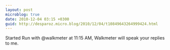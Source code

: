 ```yaml
---
layout: post
microblog: true
date: 2010-12-04 03:15 +0300
guid: http://desparoz.micro.blog/2010/12/04/t10849643264999424.html
---
```

Started Run with @walkmeter at 11:15 AM, Walkmeter will speak your replies to me.
